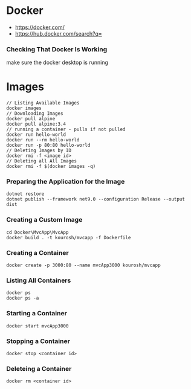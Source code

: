 # Docker

- https://docker.com/
- https://hub.docker.com/search?q=

### Checking That Docker Is Working
make sure the docker desktop is running

# Images
````
// Listing Available Images
docker images
// Downloading Images
docker pull alpine
docker pull alpine:3.4
// running a container - pulls if not pulled
docker run hello-world
docker run --rm hello-world
docker run -p 80:80 hello-world
// Deleting Images by ID
docker rmi -f <image id>
// Deleting all All Images
docker rmi -f $(docker images -q)
````

### Preparing the Application for the Image
````
dotnet restore
dotnet publish --framework net9.0 --configuration Release --output dist
````
### Creating a Custom Image
````
cd Docker\MvcApp\MvcApp
docker build . -t kourosh/mvcapp -f Dockerfile
````
### Creating a Container
````
docker create -p 3000:80 --name mvcApp3000 kourosh/mvcapp
````
### Listing All Containers
````
docker ps
docker ps -a
````
### Starting a Container
````
docker start mvcApp3000
````
### Stopping a Container
````
docker stop <container id>
````
### Deleteing a Container
````
docker rm <container id>
````
